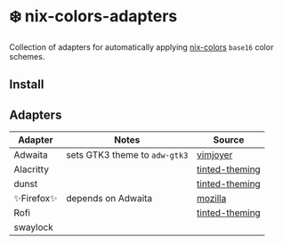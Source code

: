 # ❄️ nix-colors-adapters

Collection of adapters for automatically applying [nix-colors](https://github.com/Misterio77/nix-colors) `base16` color schemes.

## Install


## Adapters

| Adapter   | Notes                         | Source                                                                                                                                         |
| --------- | ----------------------------- | ---------------------------------------------------------------------------------------------------------------------------------------------- |
| Adwaita   | sets GTK3 theme to `adw-gtk3` | [vimjoyer](https://github.com/vimjoyer/nixconf/blob/8bdeb4a3119adda168e6fb489a5e380d8eed91de/homeManagerModules/features/gtk/default.nix)      |
| Alacritty |                               | [tinted-theming](https://github.com/aarowill/base16-alacritty/blob/c95c200b3af739708455a03b5d185d3d2d263c6e/templates/default-256.mustache)    |
| dunst     |                               | [tinted-theming](https://github.com/tinted-theming/base16-dunst/blob/0379826aad4fbb6f39305920be232195d3cc80f4/templates/default.mustache)      |
| ✨Firefox✨ | depends on Adwaita            | [mozilla](https://searchfox.org/mozilla-central/rev/66ce9f5cbc6578f4fb7b5e0181b6c234ad40d558/toolkit/modules/LightweightThemeConsumer.sys.mjs) |
| Rofi      |                               | [tinted-theming](https://github.com/tinted-theming/base16-rofi/blob/806c5bb7703a24acf551f7ffe9393fe3dd25fd67/templates/default.mustache)       |
| swaylock  |                               |                                                                                                                                                |
